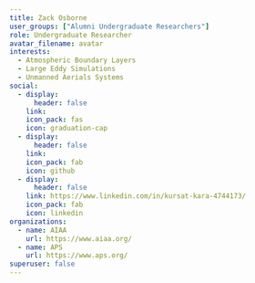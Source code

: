 ```yaml
---
title: Zack Osborne
user_groups: ["Alumni Undergraduate Researchers"]
role: Undergraduate Researcher
avatar_filename: avatar
interests:
  - Atmospheric Boundary Layers
  - Large Eddy Simulations
  - Unmanned Aerials Systems
social:
  - display:
      header: false
    link: 
    icon_pack: fas
    icon: graduation-cap
  - display:
      header: false
    link: 
    icon_pack: fab
    icon: github
  - display:
      header: false
    link: https://www.linkedin.com/in/kursat-kara-4744173/
    icon_pack: fab
    icon: linkedin
organizations:
  - name: AIAA
    url: https://www.aiaa.org/
  - name: APS
    url: https://www.aps.org/
superuser: false
---
```

